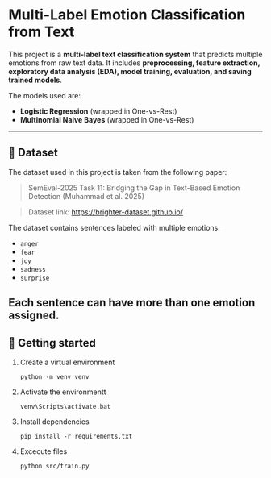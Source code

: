 # Multi-Label Emotion Classification from Text

This project is a **multi-label text classification system** that predicts multiple emotions from raw text data. It includes **preprocessing, feature extraction, exploratory data analysis (EDA), model training, evaluation, and saving trained models**.  

The models used are:  
- **Logistic Regression** (wrapped in One-vs-Rest)  
- **Multinomial Naive Bayes** (wrapped in One-vs-Rest)  

---

## 📄 Dataset

The dataset used in this project is taken from the following paper:

> SemEval-2025 Task 11: Bridging the Gap in Text-Based Emotion Detection (Muhammad et al. 2025)

> Dataset link: https://brighter-dataset.github.io/

The dataset contains sentences labeled with multiple emotions:  
- `anger`  
- `fear`  
- `joy`  
- `sadness`  
- `surprise`

Each sentence can have **more than one emotion** assigned.
---

## 🚀 Getting started

1. Create a virtual environment
   ```
   python -m venv venv
   ```
2. Activate the environmentt
   ```
   venv\Scripts\activate.bat
   ```
3. Install dependencies
   ```
   pip install -r requirements.txt
4. Excecute files 
   ```
   python src/train.py
   ```

   







